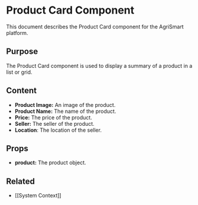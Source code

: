 # Product Card Component

This document describes the Product Card component for the AgriSmart platform.

## Purpose

The Product Card component is used to display a summary of a product in a list or grid.

## Content

*   **Product Image:** An image of the product.
*   **Product Name:** The name of the product.
*   **Price:** The price of the product.
*   **Seller:** The seller of the product.
* **Location**: The location of the seller.

## Props

*   **product:** The product object.

## Related

* [[System Context]]
